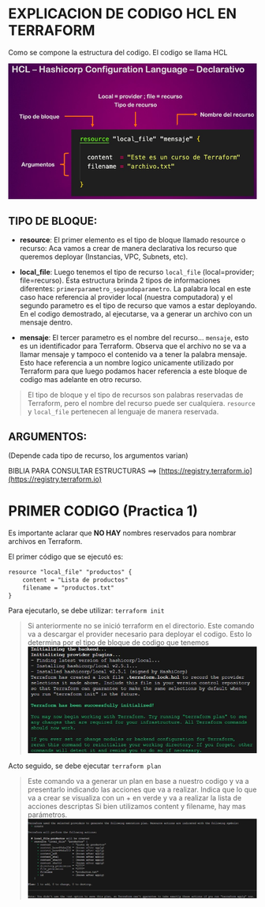 # EXPLICACION DE CODIGO HCL EN TERRAFORM

Como se compone la estructura del codigo. El codigo se llama HCL

![Estructura](/MiPracticaTerraform/Teoria/capturas/HCL-Hashicorp-Configuration-Language-Declarative.jpg)

## TIPO DE BLOQUE:
- **resource**: El primer elemento es el tipo de bloque llamado resource o recurso: Aca vamos a crear de manera declarativa los recurso que queremos deployar (Instancias, VPC, Subnets, etc).

- **local_file**: Luego tenemos el tipo de recurso `local_file` (local=provider; file=recurso). Esta estructura brinda 2 tipos de informaciones diferentes: `primerparametro_segundoparametro`. La palabra local en este caso hace referencia al provider local (nuestra computadora) y el segundo parametro es el tipo de recurso que vamos a estar deployando. En el codigo demostrado, al ejecutarse, va a generar un archivo con un mensaje dentro.

- **mensaje**: El tercer parametro es el nombre del recurso... `mensaje`, esto es un identificador para Terraform. Observa que el archivo no se va a llamar mensaje y tampoco el contenido va a tener la palabra mensaje. Esto hace referencia a un nombre logico unicamente utilizado por Terraform para que luego podamos hacer referencia a este bloque de codigo mas adelante en otro recurso.

> El tipo de bloque y el tipo de recursos son palabras reservadas de Terraform, pero el nombre del recurso puede ser cualquiera. `resource` y `local_file` pertenecen al lenguaje de manera reservada.

## ARGUMENTOS:
(Depende cada tipo de recurso, los argumentos varian)

 BIBLIA PARA CONSULTAR ESTRUCTURAS ==> [https://registry.terraform.io](https://registry.terraform.io)

 # PRIMER CODIGO (Practica 1)

Es importante aclarar que **NO HAY** nombres reservados para nombrar archivos en Terraform.

El primer código que se ejecutó es:

```hcl
resource "local_file" "productos" {
    content = "Lista de productos"
    filename = "productos.txt"
}
```

Para ejecutarlo, se debe utilizar: 
`terraform init` 
>Si anteriormente no se inició terraform en el directorio. Este comando va a descargar el provider necesario para deployar el codigo. Esto lo determina por el tipo de bloque de codigo que tenemos
![terraforminit](/MiPracticaTerraform/Practica1/Capturas/init.jpg)


Acto seguido, se debe ejecutar
`terraform plan`
>Este comando va a generar un plan en base a nuestro codigo y va a presentarlo indicando las acciones que va a realizar.
>Indica que lo que va a crear se visualiza con un + en verde y va a realizar la lista de acciones descriptas
>Si bien utilizamos content y filename, hay mas parámetros. 
![terraformplan](/MiPracticaTerraform/Practica1/Capturas/plan.jpg)